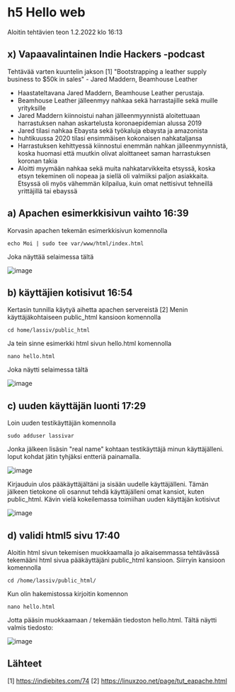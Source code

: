 # h5 Hello web 
Aloitin tehtävien teon 1.2.2022 klo 16:13

## x) Vapaavalintainen Indie Hackers -podcast

Tehtävää varten kuuntelin jakson [1] "Bootstrapping a leather supply business to $50k in sales" - Jared Maddern, Beamhouse Leather 

 - Haastateltavana Jared Maddern, Beamhouse Leather perustaja.
 - Beamhouse Leather jälleenmyy nahkaa sekä harrastajille sekä muille yrityksille
 - Jared Maddern kiinnoistui nahan jälleenmyynnistä aloitettuaan harrastuksen nahan askartelusta koronaepidemian alussa 2019
 - Jared tilasi nahkaa Ebaysta sekä työkaluja ebaysta ja amazonista
 - huhtikuussa 2020 tilasi ensimmäisen kokonaisen nahkataljansa
 - Harrastuksen kehittyessä kiinnostui enemmän nahkan jälleenmyynnistä, koska huomasi että muutkin olivat aloittaneet saman harrastuksen koronan takia
 - Aloitti myymään nahkaa sekä muita nahkatarvikkeita etsyssä, koska etsyn tekeminen oli nopeaa ja siellä oli valmiiksi paljon asiakkaita. Etsyssä oli myös vähemmän kilpailua, kuin omat nettisivut tehneillä yrittäjillä tai ebayssä
 
## a) Apachen esimerkkisivun vaihto 16:39

Korvasin apachen tekemän esimerkkisivun komennolla

    echo Moi | sudo tee var/www/html/index.html

Joka näyttää selaimessa tältä

![image](https://user-images.githubusercontent.com/112076377/216075704-edd29fd6-a69d-498c-8f01-cb83140060bc.png)

## b) käyttäjien kotisivut 16:54

Kertasin tunnilla käytyä aihetta apachen servereistä [2]
Menin käyttäjäkohtaiseen public_html kansioon komennolla

    cd home/lassiv/public_html
    
Ja tein sinne esimerkki html sivun hello.html komennolla

    nano hello.html
    
Joka näytti selaimessa tältä 

![image](https://user-images.githubusercontent.com/112076377/216085164-31e4e4ae-0fe9-4827-80bd-d849a861e457.png)

## c) uuden käyttäjän luonti 17:29

Loin uuden testikäyttäjän komennolla 

    sudo adduser lassivar
   
Jonka jälkeen lisäsin "real name" kohtaan testikäyttäjä minun käyttäjälleni. loput kohdat jätin tyhjäksi entteriä painamalla.

![image](https://user-images.githubusercontent.com/112076377/216087333-79abbf01-6fa9-4664-8302-dc83ac888274.png)

Kirjauduin ulos pääkäyttäjältäni ja sisään uudelle käyttäjälleni. Tämän jälkeen tietokone oli osannut tehdä käyttäjälleni omat kansiot, kuten public_html.
Kävin vielä kokeilemassa toimiihan uuden käyttäjän kotisivut

![image](https://user-images.githubusercontent.com/112076377/216089129-7eee7b5e-96d4-4455-b0f8-4c864d31a467.png)

## d) validi html5 sivu 17:40

Aloitin html sivun tekemisen muokkaamalla jo aikaisemmassa tehtävässä tekemääni html sivua pääkäyttäjäni public_html kansioon.
Siirryin kansioon komennolla

    cd /home/lassiv/public_html/
    
Kun olin hakemistossa kirjoitin komennon 

    nano hello.html
    
Jotta pääsin muokkaamaan / tekemään tiedoston hello.html. 
Tältä näytti valmis tiedosto:

![image](https://user-images.githubusercontent.com/112076377/216093033-f8b522c6-2422-4ae1-92b6-1d512c7d7208.png)




## Lähteet 

[1] https://indiebites.com/74
[2] https://linuxzoo.net/page/tut_eapache.html

